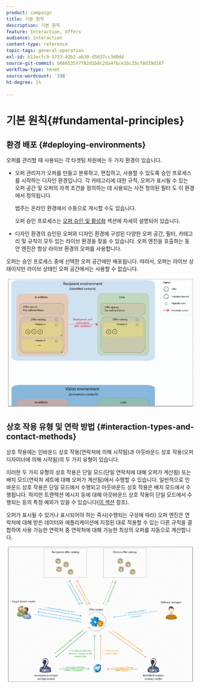 ```yaml
---
product: campaign
title: 기본 원칙
description: 기본 원칙
feature: Interaction, Offers
audience: interaction
content-type: reference
topic-tags: general-operation
exl-id: b13ecfc9-1723-42b2-ab30-d5637cc3d0dd
source-git-commit: b666535f7f82d1b8c2da4fbce1bc25cf8d39d187
workflow-type: tm+mt
source-wordcount: '338'
ht-degree: 1%

---
```


# 기본 원칙{#fundamental-principles}



## 환경 배포 {#deploying-environments}

오퍼를 관리할 때 사용되는 각 타겟팅 차원에는 두 가지 환경이 있습니다.

* 오퍼 관리자가 오퍼를 만들고 분류하고, 편집하고, 사용할 수 있도록 승인 프로세스를 시작하는 디자인 환경입니다. 각 카테고리에 대한 규칙, 오퍼가 표시될 수 있는 오퍼 공간 및 오퍼의 자격 조건을 정의하는 데 사용되는 사전 정의된 필터 도 이 환경에서 정의됩니다.

  범주는 온라인 환경에서 수동으로 게시할 수도 있습니다.

  오퍼 승인 프로세스는 [오퍼 승인 및 활성화](../../interaction/using/approving-and-activating-an-offer.md) 섹션에 자세히 설명되어 있습니다.

* 디자인 환경의 승인된 오퍼와 디자인 환경에 구성된 다양한 오퍼 공간, 필터, 카테고리 및 규칙이 모두 있는 라이브 환경을 찾을 수 있습니다. 오퍼 엔진을 호출하는 동안 엔진은 항상 라이브 환경의 오퍼를 사용합니다.

오퍼는 승인 프로세스 중에 선택한 오퍼 공간에만 배포됩니다. 따라서, 오퍼는 라이브 상태이지만 라이브 상태인 오퍼 공간에서는 사용할 수 없습니다.

![](assets/architecture_interaction1.png)

## 상호 작용 유형 및 연락 방법 {#interaction-types-and-contact-methods}

상호 작용에는 인바운드 상호 작용(연락처에 의해 시작됨)과 아웃바운드 상호 작용(오퍼 디자이너에 의해 시작됨)의 두 가지 유형이 있습니다.

이러한 두 가지 유형의 상호 작용은 단일 모드(단일 연락처에 대해 오퍼가 계산됨) 또는 배치 모드(연락처 세트에 대해 오퍼가 계산됨)에서 수행할 수 있습니다. 일반적으로 인바운드 상호 작용은 단일 모드에서 수행되고 아웃바운드 상호 작용은 배치 모드에서 수행됩니다. 하지만 트랜잭션 메시지 등에 대해 아웃바운드 상호 작용이 단일 모드에서 수행되는 등의 특정 예외가 있을 수 있습니다([이 섹션](../../message-center/using/about-transactional-messaging.md) 참조).

오퍼가 표시될 수 있거나 표시되어야 하는 즉시(수행되는 구성에 따라) 오퍼 엔진은 연락처에 대해 받은 데이터와 애플리케이션에 지정된 대로 적용할 수 있는 다른 규칙을 결합하여 사용 가능한 연락처 중 연락처에 대해 가능한 최상의 오퍼를 자동으로 계산합니다.

![](assets/architecture_interaction2.png)
